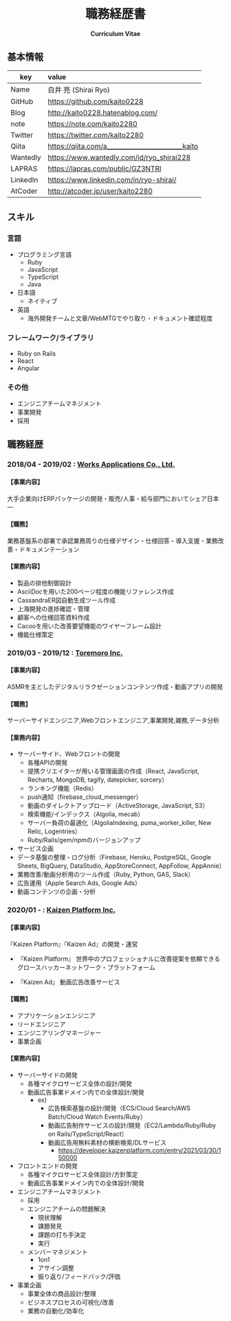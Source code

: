 <div align="center">
  <h1>職務経歴書</h1>
  <p>
    <strong>Curriculum Vitae</strong>
  </p>
</div>

## 基本情報

| key      | value                                            |
| -------- | :----------------------------------------------- |
| Name     | 白井 亮 (Shirai Ryo)                             |
| GitHub   | https://github.com/kaito0228                     |
| Blog     | http://kaito0228.hatenablog.com/                 |
| note     | https://note.com/kaito2280                       |
| Twitter  | https://twitter.com/kaito2280                    |
| Qiita    | https://qiita.com/a________________________kaito |
| Wantedly | https://www.wantedly.com/id/ryo_shirai228        |
| LAPRAS   | https://lapras.com/public/GZ3NTRI                |
| LinkedIn | https://www.linkedin.com/in/ryo-shirai/          |
| AtCoder  | http://atcoder.jp/user/kaito2280                 |

## スキル

### 言語

- プログラミング言語
  - Ruby
  - JavaScript
  - TypeScript
  - Java
- 日本語
  - ネイティブ
- 英語
  - 海外開発チームと文章/WebMTGでやり取り・ドキュメント確認程度

### フレームワーク/ライブラリ

- Ruby on Rails
- React
- Angular

### その他

- エンジニアチームマネジメント
- 事業開発
- 採用

## 職務経歴

### 2018/04 - 2019/02 : [Works Applications Co., Ltd.](https://www.worksap.co.jp/)

#### 【事業内容】

大手企業向けERPパッケージの開発・販売/人事・給与部門においてシェア日本一

#### 【職務】

業務基盤系の部署で承認業務周りの仕様デザイン・仕様回答・導入支援・業務改善・ドキュメンテーション

#### 【業務内容】

- 製品の排他制御設計
- AsciiDocを用いた200ページ程度の機能リファレンス作成
- CassandraER図自動生成ツール作成
- 上海開発の進捗確認・管理
- 顧客への仕様回答資料作成
- Cacooを用いた改善要望機能のワイヤーフレーム設計
- 機能仕様策定

### 2019/03 - 2019/12 : [Toremoro Inc.](https://toremoro.app/)

#### 【事業内容】

ASMRを主としたデジタルリラクゼーションコンテンツ作成・動画アプリの開発

#### 【職務】

サーバーサイドエンジニア,Webフロントエンジニア,事業開発,雑務,データ分析

#### 【業務内容】

- サーバーサイド、Webフロントの開発
  - 各種APIの開発
  - 提携クリエイターが用いる管理画面の作成（React, JavaScript, Recharts, MongoDB, tagify, datepicker, sorcery）
  - ランキング機能（Redis）
  - push通知（firebase_cloud_messenger）
  - 動画のダイレクトアップロード（ActiveStorage, JavaScript, S3）
  - 検索機能/インデックス（Algolia, mecab）
  - サーバー負荷の最適化（AlgoliaIndexing, puma_worker_killer, New Relic, Logentries）
  - Ruby/Rails/gem/npmのバージョンアップ 
- サービス企画
- データ基盤の整理・ログ分析（Firebase, Heroku, PostgreSQL, Google Sheets, BigQuery, DataStudio, AppStoreConnect, AppFollow, AppAnnie）
- 業務改善/動画分析用のツール作成（Ruby, Python, GAS, Slack）
- 広告運用（Apple Search Ads, Google Ads）
- 動画コンテンツの企画・分析

### 2020/01 - : [Kaizen Platform Inc.](https://kaizenplatform.com/)

#### 【事業内容】

『Kaizen Platform』『Kaizen Ad』の開発・運営

- 『Kaizen Platform』
  世界中のプロフェッショナルに改善提案を依頼できるグロースハッカーネットワーク・プラットフォーム

- 『Kaizen Ad』
  動画広告改善サービス

#### 【職務】

- アプリケーションエンジニア
- リードエンジニア
- エンジニアリングマネージャー
- 事業企画

#### 【業務内容】

- サーバーサイドの開発
  - 各種マイクロサービス全体の設計/開発
  - 動画広告事業ドメイン内での全体設計/開発
    - ex) 
      - 広告検索基盤の設計/開発（ECS/Cloud Search/AWS Batch/Cloud Watch Events/Ruby）
      - 動画広告制作サービスの設計/開発（EC2/Lambda/Ruby/Ruby on Rails/TypeScript/React）
      - 動画広告用無料素材の横断検索/DLサービス
        - https://developer.kaizenplatform.com/entry/2021/03/30/150000
- フロントエンドの開発 
  - 各種マイクロサービス全体設計/方針策定
  - 動画広告事業ドメイン内での全体設計/開発
- エンジニアチームマネジメント
  - 採用
  - エンジニアチームの問題解決
    - 現状理解
    - 課題発見
    - 課題の打ち手決定
    - 実行
  - メンバーマネジメント
    - 1on1
    - アサイン調整
    - 振り返り/フィードバック/評価
- 事業企画
  - 事業全体の商品設計/整理
  - ビジネスプロセスの可視化/改善
  - 業務の自動化/効率化
